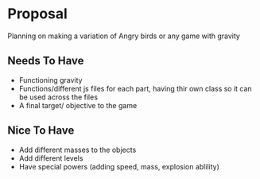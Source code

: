 # Proposal
Planning on making a variation of Angry birds or any game with gravity

## Needs To Have
- Functioning gravity
- Functions/different js files for each part, having thir own class so it can be used across the files
- A final target/ objective to the game

## Nice To Have
- Add different masses to the objects
- Add different levels
- Have special powers (adding speed, mass, explosion ablility)

